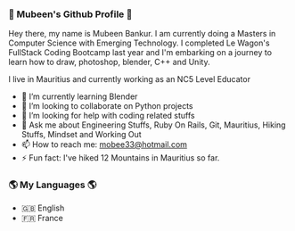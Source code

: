 ### 👋 Mubeen's Github Profile 👋

Hey there, my name is Mubeen Bankur. I am currently doing a Masters in Computer Science with Emerging Technology. I completed Le Wagon's FullStack Coding Bootcamp last year and I'm embarking on a journey to learn how to draw, photoshop, blender, C++ and Unity. 

I live in Mauritius and currently working as an NC5 Level Educator

- 🌱 I’m currently learning Blender
- 👯 I’m looking to collaborate on Python projects
- 🤔 I’m looking for help with coding related stuffs
- 💬 Ask me about Engineering Stuffs, Ruby On Rails, Git, Mauritius, Hiking Stuffs, Mindset and Working Out
- 📫 How to reach me: mobee33@hotmail.com
- ⚡ Fun fact: I've hiked 12 Mountains in Mauritius so far.

### 🌎 My Languages 🌎
- 🇬🇧 English
- 🇫🇷 France
